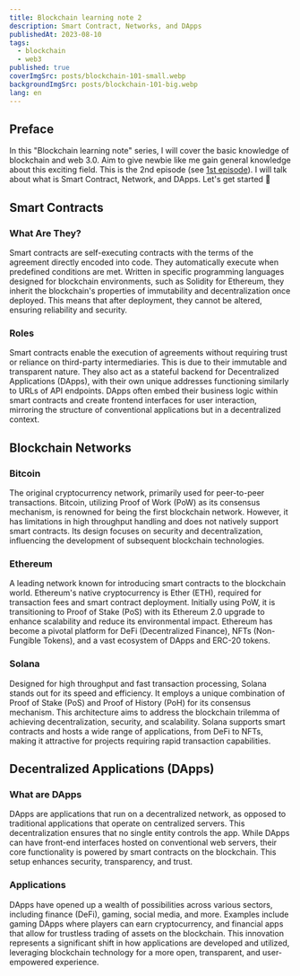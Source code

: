 ```yaml
---
title: Blockchain learning note 2
description: Smart Contract, Networks, and DApps
publishedAt: 2023-08-10
tags:
  - blockchain
  - web3
published: true
coverImgSrc: posts/blockchain-101-small.webp
backgroundImgSrc: posts/blockchain-101-big.webp
lang: en
---
```


## Preface

In this "Blockchain learning note" series, I will cover the basic knowledge of blockchain and web 3.0. Aim to give newbie like me gain general knowledge about this exciting field. This is the 2nd episode (see [1st episode](https://swh00tw.dev/Blockchain-learning-note-1)). I will talk about what is Smart Contract, Network, and DApps. Let's get started 🚀

## Smart Contracts

### What Are They?

Smart contracts are self-executing contracts with the terms of the agreement directly encoded into code. They automatically execute when predefined conditions are met. Written in specific programming languages designed for blockchain environments, such as Solidity for Ethereum, they inherit the blockchain's properties of immutability and decentralization once deployed. This means that after deployment, they cannot be altered, ensuring reliability and security.

### Roles

Smart contracts enable the execution of agreements without requiring trust or reliance on third-party intermediaries. This is due to their immutable and transparent nature. They also act as a stateful backend for Decentralized Applications (DApps), with their own unique addresses functioning similarly to URLs of API endpoints. DApps often embed their business logic within smart contracts and create frontend interfaces for user interaction, mirroring the structure of conventional applications but in a decentralized context.

## Blockchain Networks

### Bitcoin

The original cryptocurrency network, primarily used for peer-to-peer transactions. Bitcoin, utilizing Proof of Work (PoW) as its consensus mechanism, is renowned for being the first blockchain network. However, it has limitations in high throughput handling and does not natively support smart contracts. Its design focuses on security and decentralization, influencing the development of subsequent blockchain technologies.

### Ethereum

A leading network known for introducing smart contracts to the blockchain world. Ethereum's native cryptocurrency is Ether (ETH), required for transaction fees and smart contract deployment. Initially using PoW, it is transitioning to Proof of Stake (PoS) with its Ethereum 2.0 upgrade to enhance scalability and reduce its environmental impact. Ethereum has become a pivotal platform for DeFi (Decentralized Finance), NFTs (Non-Fungible Tokens), and a vast ecosystem of DApps and ERC-20 tokens.

### Solana

Designed for high throughput and fast transaction processing, Solana stands out for its speed and efficiency. It employs a unique combination of Proof of Stake (PoS) and Proof of History (PoH) for its consensus mechanism. This architecture aims to address the blockchain trilemma of achieving decentralization, security, and scalability. Solana supports smart contracts and hosts a wide range of applications, from DeFi to NFTs, making it attractive for projects requiring rapid transaction capabilities.

## Decentralized Applications (DApps)

### What are DApps

DApps are applications that run on a decentralized network, as opposed to traditional applications that operate on centralized servers. This decentralization ensures that no single entity controls the app. While DApps can have front-end interfaces hosted on conventional web servers, their core functionality is powered by smart contracts on the blockchain. This setup enhances security, transparency, and trust.

### Applications

DApps have opened up a wealth of possibilities across various sectors, including finance (DeFi), gaming, social media, and more. Examples include gaming DApps where players can earn cryptocurrency, and financial apps that allow for trustless trading of assets on the blockchain. This innovation represents a significant shift in how applications are developed and utilized, leveraging blockchain technology for a more open, transparent, and user-empowered experience.
